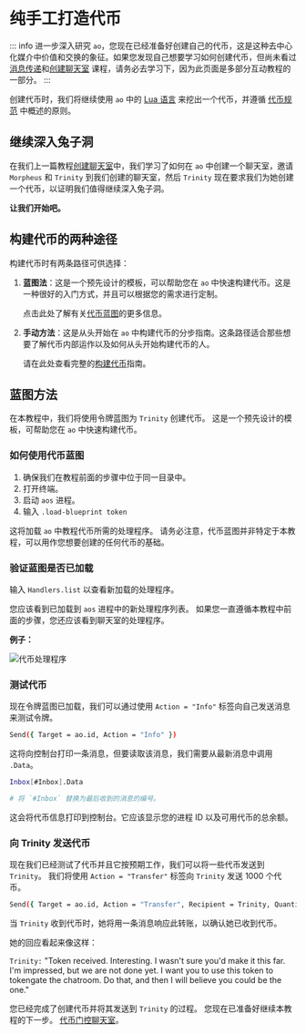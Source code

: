 # 纯手工打造代币

::: info
进一步深入研究 `ao`，您现在已经准备好创建自己的代币，这是这种去中心化媒介中价值和交换的象征。如果您发现自己想要学习如何创建代币，但尚未看过[消息传递](messaging)和[创建聊天室](chatroom) 课程，请务必去学习下，因为此页面是多部分互动教程的一部分。
:::

创建代币时，我们将继续使用 `ao` 中的 [Lua 语言](../../references/lua.md) 来挖出一个代币，并遵循 [代币规范](../../references/token.md) 中概述的原则。

## 继续深入兔子洞

在我们上一篇教程[创建聊天室](chatroom)中，我们学习了如何在 `ao` 中创建一个聊天室，邀请 `Morpheus` 和 `Trinity` 到我们创建的聊天室，然后 `Trinity` 现在要求我们为她创建一个代币，以证明我们值得继续深入兔子洞。

**让我们开始吧。**

## 构建代币的两种途径

构建代币时有两条路径可供选择：

1. **蓝图法**：这是一个预先设计的模板，可以帮助您在 `ao` 中快速构建代币。这是一种很好的入门方式，并且可以根据您的需求进行定制。

   点击此处了解有关[代币蓝图](../../guides/aos/blueprints/token.md)的更多信息。

2. **手动方法**：这是从头开始在 `ao` 中构建代币的分步指南。这条路径适合那些想要了解代币内部运作以及如何从头开始构建代币的人。

   请在此处查看完整的[构建代币](../../guides/aos/token.md)指南。

## 蓝图方法

在本教程中，我们将使用令牌蓝图为 `Trinity` 创建代币。 这是一个预先设计的模板，可帮助您在 `ao` 中快速构建代币。

### 如何使用代币蓝图

1. 确保我们在教程前面的步骤中位于同一目录中。
2. 打开终端。
3. 启动 `aos` 进程。
4. 输入 `.load-blueprint token`

这将加载 `ao` 中教程代币所需的处理程序。 请务必注意，代币蓝图并非特定于本教程，可以用作您想要创建的任何代币的基础。

### 验证蓝图是否已加载

输入 `Handlers.list` 以查看新加载的处理程序。

您应该看到已加载到 `aos` 进程中的新处理程序列表。 如果您一直遵循本教程中前面的步骤，您还应该看到聊天室的处理程序。

**例子：**

![代币处理程序](/token3.png)

### 测试代币

现在令牌蓝图已加载，我们可以通过使用 `Action = "Info"` 标签向自己发送消息来测试令牌。

```sh
Send({ Target = ao.id, Action = "Info" })
```

这将向控制台打印一条消息，但要读取该消息，我们需要从最新消息中调用 `.Data`。

```sh
Inbox[#Inbox].Data

# 将 `#Inbox` 替换为最后收到的消息的编号。
```

这会将代币信息打印到控制台。它应该显示您的进程 ID 以及可用代币的总余额。

### 向 Trinity 发送代币

现在我们已经测试了代币并且它按预期工作，我们可以将一些代币发送到 `Trinity`。 我们将使用 `Action = "Transfer"` 标签向 `Trinity` 发送 1000 个代币。

```sh
Send({ Target = ao.id, Action = "Transfer", Recipient = Trinity, Quantity = "1000"})
```

当 `Trinity` 收到代币时，她将用一条消息响应此转账，以确认她已收到代币。

她的回应看起来像这样：

`Trinity:` "Token received. Interesting. I wasn't sure you'd make it this far. I'm impressed, but we are not done yet. I want you to use this token to tokengate the chatroom. Do that, and then I will believe you could be the one."

您已经完成了创建代币并将其发送到 `Trinity` 的过程。 您现在已准备好继续本教程的下一步。 [代币门控聊天室](tokengating)。
